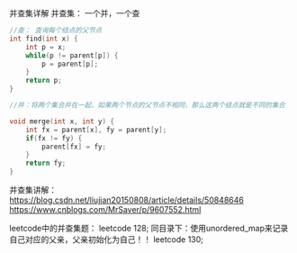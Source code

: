 
并查集详解
并查集： 一个并，一个查

```cpp
//查： 查询每个结点的父节点
int find(int x) {
    int p = x;
    while(p != parent[p]) {
        p = parent[p];
    }
    return p;
}

//并：将两个集合并在一起，如果两个节点的父节点不相同，那么这两个结点就是不同的集合

void merge(int x, int y) {
    int fx = parent[x], fy = parent[y];
    if(fx != fy) {
        parent[fx] = fy;
    }
    return fy;
}
```
并查集讲解：
https://blog.csdn.net/liujian20150808/article/details/50848646
https://www.cnblogs.com/MrSaver/p/9607552.html

leetcode中的并查集题：
leetcode 128;   同目录下：使用unordered_map来记录自己对应的父亲，父亲初始化为自己！！
leetcode 130; 